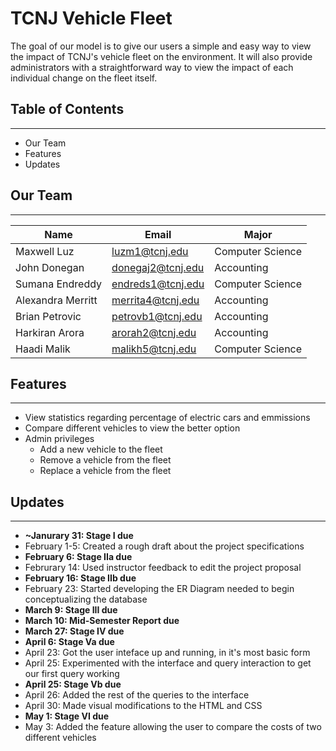 # TCNJ Vehicle Fleet 
The goal of our model is to give our users a simple and easy way to view the impact of TCNJ's vehicle fleet on the environment. It will also provide administrators with a straightforward way to view the impact of each individual change on the fleet itself.

## Table of Contents
** **
- Our Team
- Features
- Updates

## Our Team
-- --
|Name|Email|Major|
|------|-----|-------|      
|Maxwell Luz | luzm1@tcnj.edu|Computer Science
|John Donegan |  donegaj2@tcnj.edu|Accounting
|Sumana Endreddy | endreds1@tcnj.edu|Computer Science
|Alexandra Merritt | merrita4@tcnj.edu| Accounting
|Brian Petrovic | petrovb1@tcnj.edu| Accounting
|Harkiran Arora | arorah2@tcnj.edu| Accounting
|Haadi Malik | malikh5@tcnj.edu| Computer Science

## Features
-- --
- View statistics regarding percentage of electric cars and emmissions
- Compare different vehicles to view the better option
- Admin privileges
    - Add a new vehicle to the fleet
    - Remove a vehicle from the fleet
    - Replace a vehicle from the fleet

## Updates
-- --
- **~Janurary 31: Stage I due**
- February 1-5: Created a rough draft about the project specifications
- **February 6: Stage IIa due**
- Februrary 14: Used instructor feedback to edit the project proposal
- **February 16: Stage IIb due**
- February 23: Started developing the ER Diagram needed to begin conceptualizing the database
- **March 9: Stage III due**
- **March 10: Mid-Semester Report due**
- **March 27: Stage IV due**
- **April 6: Stage Va due**
- April 23: Got the user inteface up and running, in it's most basic form
- April 25: Experimented with the interface and query interaction to get our first query working
- **April 25: Stage Vb due** <br />
- April 26: Added the rest of the queries to the interface
- April 30: Made visual modifications to the HTML and CSS
- **May 1: Stage VI due**
- May 3: Added the feature allowing the user to compare the costs of two different vehicles

